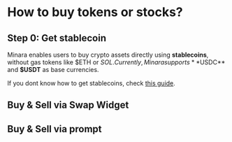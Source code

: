 # How to buy tokens or stocks?

## Step 0: Get stablecoin

Minara enables users to buy crypto assets directly using **stablecoins**, without gas tokens like $ETH or $SOL. Currently, Minara supports **$USDC** and **$USDT** as base currencies.&#x20;

If you dont know how to get stablecoins, check [this guide](how-to-get-stablecoin-with-a-credit-card.md).

## Buy & Sell via Swap Widget

## Buy & Sell via prompt

